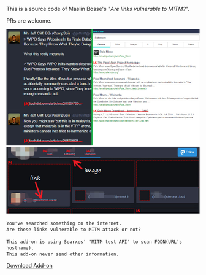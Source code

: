 This is a source code of Maslin Bossé's "*Are links vulnerable to MITM?*".

PRs are welcome.


![](../../image/addon_ismitmlink_1.jpg)
![](../../image/addon_ismitmlink_2.jpg)


```
You've searched something on the internet.
Are these links vulnerable to MITM attack or not?

This add-on is using Searxes' "MITM test API" to scan FQDN(URL's hostname).
This add-on never send other information.
```

[Download Add-on](https://api.searxes.eu.org/_/addon.php?dl=cr&for=ismitmlink)
